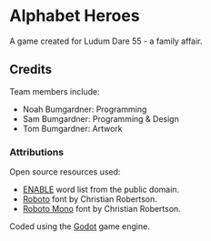 # Alphabet Heroes
A game created for Ludum Dare 55 - a family affair.

## Credits
Team members include:

- Noah Bumgardner: Programming
- Sam Bumgardner: Programming & Design
- Tom Bumgardner: Artwork

### Attributions
Open source resources used:

- [ENABLE](https://norvig.com/ngrams/enable1.txt) word list from the public domain.
- [Roboto](https://fonts.google.com/specimen/Roboto) font by Christian Robertson.
- [Roboto Mono](https://fonts.google.com/specimen/Roboto+Mono) font by Christian Robertson.

Coded using the [Godot](https://godotengine.org/) game engine.
